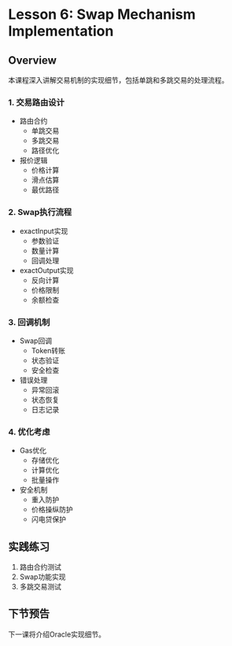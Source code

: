 # Lesson 6: Swap Mechanism Implementation

## Overview
本课程深入讲解交易机制的实现细节，包括单跳和多跳交易的处理流程。

### 1. 交易路由设计
- 路由合约
  * 单跳交易
  * 多跳交易
  * 路径优化
- 报价逻辑
  * 价格计算
  * 滑点估算
  * 最优路径

### 2. Swap执行流程
- exactInput实现
  * 参数验证
  * 数量计算
  * 回调处理
- exactOutput实现
  * 反向计算
  * 价格限制
  * 余额检查

### 3. 回调机制
- Swap回调
  * Token转账
  * 状态验证
  * 安全检查
- 错误处理
  * 异常回滚
  * 状态恢复
  * 日志记录

### 4. 优化考虑
- Gas优化
  * 存储优化
  * 计算优化
  * 批量操作
- 安全机制
  * 重入防护
  * 价格操纵防护
  * 闪电贷保护

## 实践练习
1. 路由合约测试
2. Swap功能实现
3. 多跳交易测试

## 下节预告
下一课将介绍Oracle实现细节。
